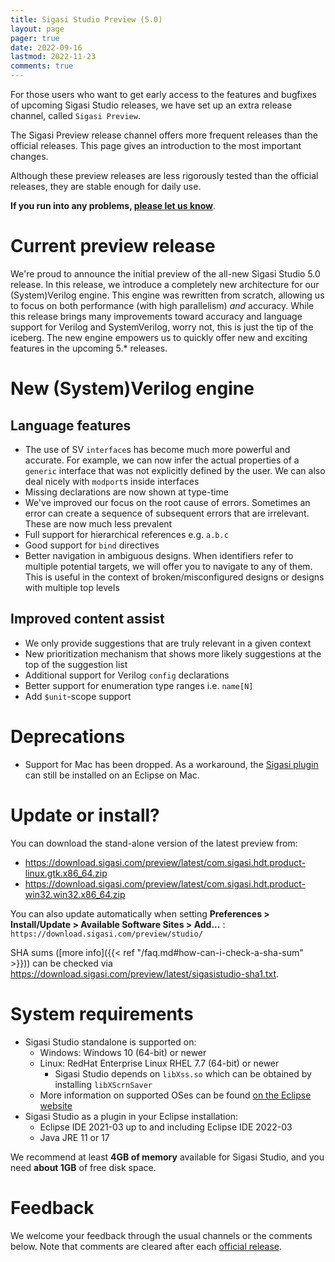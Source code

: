 ```yaml
---
title: Sigasi Studio Preview (5.0)
layout: page
pager: true
date: 2022-09-16
lastmod: 2022-11-23
comments: true
---
```


For those users who want to get early access to the features and bugfixes of upcoming Sigasi Studio releases, we have set up an extra release channel, called `Sigasi Preview`.

The Sigasi Preview release channel offers more frequent releases than the official releases. This page gives an introduction to the most important changes.

Although these preview releases are less rigorously tested than the official releases, they are stable enough for daily use.

**If you run into any problems, [please let us know](https://www.sigasi.com/support/)**.

# Current preview release

We're proud to announce the initial preview of the all-new Sigasi Studio 5.0 release.
In this release, we introduce a completely new architecture for our (System)Verilog engine.
This engine was rewritten from scratch, allowing us to focus on both performance (with high parallelism) _and_ accuracy.
While this release brings many improvements toward accuracy and language support for Verilog and SystemVerilog, worry not, this is just the tip of the iceberg.
The new engine empowers us to quickly offer new and exciting features in the upcoming 5.* releases.

# New (System)Verilog engine
## Language features

* The use of SV `interface`s has become much more powerful and accurate. For example, we can now infer the actual properties of a `generic` interface that was not explicitly defined by the user. We can also deal nicely with `modport`s inside interfaces
* Missing declarations are now shown at type-time
* We've improved our focus on the root cause of errors. Sometimes an error can create a sequence of subsequent errors that are irrelevant. These are now much less prevalent
* Full support for hierarchical references e.g. `a.b.c`
* Good support for `bind` directives
* Better navigation in ambiguous designs. When identifiers refer to multiple potential targets, we will offer you to navigate to any of them. This is useful in the context of broken/misconfigured designs or designs with multiple top levels

## Improved content assist

* We only provide suggestions that are truly relevant in a given context
* New prioritization mechanism that shows more likely suggestions at the top of the suggestion list
* Additional support for Verilog `config` declarations
* Better support for enumeration type ranges i.e. `name[N]`
* Add `$unit`-scope support

# Deprecations

* Support for Mac has been dropped. As a workaround, the [Sigasi plugin](https://marketplace.eclipse.org/content/sigasi-studio) can still be installed on an Eclipse on Mac.

# Update or install?

You can download the stand-alone version of the latest preview from:

* <https://download.sigasi.com/preview/latest/com.sigasi.hdt.product-linux.gtk.x86_64.zip>
* <https://download.sigasi.com/preview/latest/com.sigasi.hdt.product-win32.win32.x86_64.zip>

You can also update automatically when setting **Preferences > Install/Update > Available Software Sites > Add...** :
`https://download.sigasi.com/preview/studio/`

SHA sums ([more info]({{< ref "/faq.md#how-can-i-check-a-sha-sum" >}})) can be checked via <https://download.sigasi.com/preview/latest/sigasistudio-sha1.txt>.

# System requirements

* Sigasi Studio standalone is supported on:
  * Windows: Windows 10 (64-bit) or newer
  * Linux: RedHat Enterprise Linux RHEL 7.7 (64-bit) or newer
    * Sigasi Studio depends on `libXss.so` which can be obtained by installing `libXScrnSaver`
  * More information on supported OSes can be found [on the Eclipse website](https://www.eclipse.org/projects/project-plan.php?planurl=http://www.eclipse.org/eclipse/development/plans/eclipse_project_plan_4_18.xml#target_environments)
* Sigasi Studio as a plugin in your Eclipse installation:
  * Eclipse IDE 2021-03 up to and including Eclipse IDE 2022-03
  * Java JRE 11 or 17

We recommend at least **4GB of memory** available for Sigasi Studio,
and you need **about 1GB** of free disk space.

# Feedback

We welcome your feedback through the usual channels or the comments below. Note that comments are cleared after each [official release](/releasenotes).

